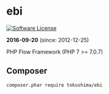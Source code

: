 ebi
====

[![Software License](https://img.shields.io/badge/license-MIT-brightgreen.svg?style=flat-square)](LICENSE.txt)


__2016-09-20__ (since: 2012-12-25)

PHP Flow Framework (PHP 7 >= 7.0.7)


## Composer 

```
composer.phar require tokushima/ebi
```

